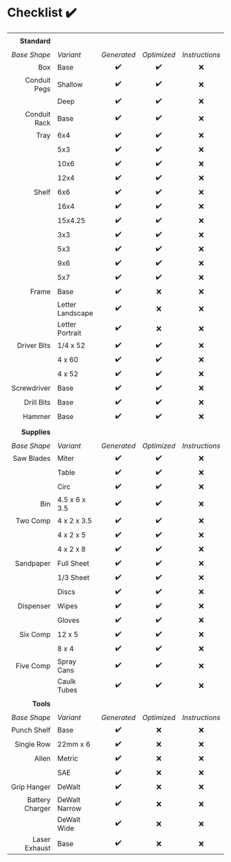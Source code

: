 # Checklist :heavy_check_mark:
||||||
| --: | :-- | :-: | :-: | :-: |
||||||
|**Standard** |||||
||||||
| *Base Shape* | *Variant* | *Generated* | *Optimized* | *Instructions* |
| Box          | Base             | :heavy_check_mark: | :heavy_check_mark: | :x: |
| Conduit Pegs | Shallow          | :heavy_check_mark: | :heavy_check_mark: | :x: |
|              | Deep             | :heavy_check_mark: | :heavy_check_mark: | :x: |
| Conduit Rack | Base             | :heavy_check_mark: | :heavy_check_mark: | :x: |
| Tray         | 6x4              | :heavy_check_mark: | :heavy_check_mark: | :x: |
|              | 5x3              | :heavy_check_mark: | :heavy_check_mark: | :x: |
|              | 10x6             | :heavy_check_mark: | :heavy_check_mark: | :x: |
|              | 12x4             | :heavy_check_mark: | :heavy_check_mark: | :x: |
| Shelf        | 6x6              | :heavy_check_mark: | :heavy_check_mark: | :x: |
|              | 16x4             | :heavy_check_mark: | :heavy_check_mark: | :x: |
|              | 15x4.25          | :heavy_check_mark: | :heavy_check_mark: | :x: |
|              | 3x3              | :heavy_check_mark: | :heavy_check_mark: | :x: |
|              | 5x3              | :heavy_check_mark: | :heavy_check_mark: | :x: |
|              | 9x6              | :heavy_check_mark: | :heavy_check_mark: | :x: |
|              | 5x7              | :heavy_check_mark: | :heavy_check_mark: | :x: |
| Frame        | Base             | :heavy_check_mark: | :x: | :x: |
|              | Letter Landscape | :heavy_check_mark: | :x: | :x: |
|              | Letter Portrait  | :heavy_check_mark: | :x: | :x: |
| Driver Bits  | 1/4 x 52         | :heavy_check_mark: | :heavy_check_mark: | :x: |
|              | 4 x 60           | :heavy_check_mark: | :heavy_check_mark: | :x: |
|              | 4 x 52           | :heavy_check_mark: | :heavy_check_mark: | :x: |
| Screwdriver  | Base             | :heavy_check_mark: | :heavy_check_mark: | :x: |
| Drill Bits   | Base             | :heavy_check_mark: | :heavy_check_mark: | :x: |
| Hammer       | Base             | :heavy_check_mark: | :heavy_check_mark: | :x: |
||||||
|**Supplies** |||||
||||||
| *Base Shape* | *Variant* | *Generated* | *Optimized* | *Instructions* |
| Saw Blades   | Miter            | :heavy_check_mark: | :heavy_check_mark: | :x: |
|              | Table            | :heavy_check_mark: | :heavy_check_mark: | :x: |
|              | Circ             | :heavy_check_mark: | :heavy_check_mark: | :x: |
| Bin          | 4.5 x 6 x 3.5    | :heavy_check_mark: | :heavy_check_mark: | :x: |
| Two Comp     | 4 x 2 x 3.5      | :heavy_check_mark: | :heavy_check_mark: | :x: |
|              | 4 x 2 x 5        | :heavy_check_mark: | :heavy_check_mark: | :x: |
|              | 4 x 2 x 8        | :heavy_check_mark: | :heavy_check_mark: | :x: |
| Sandpaper    | Full Sheet       | :heavy_check_mark: | :heavy_check_mark: | :x: |
|              | 1/3 Sheet        | :heavy_check_mark: | :heavy_check_mark: | :x: |
|              | Discs            | :heavy_check_mark: | :heavy_check_mark: | :x: |
| Dispenser    | Wipes            | :heavy_check_mark: | :heavy_check_mark: | :x: |
|              | Gloves           | :heavy_check_mark: | :heavy_check_mark: | :x: |
| Six Comp     | 12 x 5           | :heavy_check_mark: | :heavy_check_mark: | :x: |
|              | 8 x 4            | :heavy_check_mark: | :heavy_check_mark: | :x: |
| Five Comp    | Spray Cans       | :heavy_check_mark: | :heavy_check_mark: | :x: |
|              | Caulk Tubes      | :heavy_check_mark: | :heavy_check_mark: | :x: |
||||||
|**Tools** |||||
||||||
| *Base Shape* | *Variant* | *Generated* | *Optimized* | *Instructions* |
| Punch Shelf  | Base             | :heavy_check_mark: | :x: | :x: |
| Single Row   | 22mm x 6         | :heavy_check_mark: | :x: | :x: |
| Allen        | Metric           | :heavy_check_mark: | :x: | :x: |
|              | SAE              | :heavy_check_mark: | :x: | :x: |
| Grip Hanger  | DeWalt           | :heavy_check_mark: | :x: | :x: |
| Battery Charger | DeWalt Narrow | :heavy_check_mark: | :x: | :x: |
|              | DeWalt Wide      | :heavy_check_mark: | :x: | :x: |
| Laser Exhaust | Base            | :heavy_check_mark: | :x: | :x: |